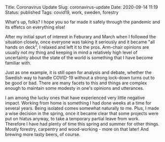 Title: Coronavirus Update
Slug: coronavirus-update
Date: 2020-09-14 11:19
Status: published
Tags: covid19, work, sweden, forestry

What's up, folks? I hope you so far made it safely through the pandemic and its effetcs on everything else!

After my initial spurt of interest in Feburary and March when I followed the situation closely, once
everyone was taking it seriously and it became "all hands on deck", I relaxed and left it to the pros.
Arm-chair opinions are usually not my thing and keeping in mind a relatively high level of uncertainty about
the state of the world is something that I have become familiar with.

Just as one example, it is still open for analysis and debate, whether the Swedish way to handle COVID-19
without a strong lock-down turns out to be good or bad. There are many facets to this and things are 
complex enough to maintain some modesty in one's opinions and utterances.

I am among the lucky ones that have experienced very little negative impact. Working from home is something
I had done weeks at a time for several years. Being isolated comes somewhat naturally to me.
Plus, I made a wise decision in the spring, once it became clear that some projects were put
on hiatus anyway, to take a temporary partial leave from work.
Therefore I have had plenty of time this spring and summer for other things. Mostly forestry, carpentry and
wood-working  -  more on that later! And brewing more tasty beers, of course.
